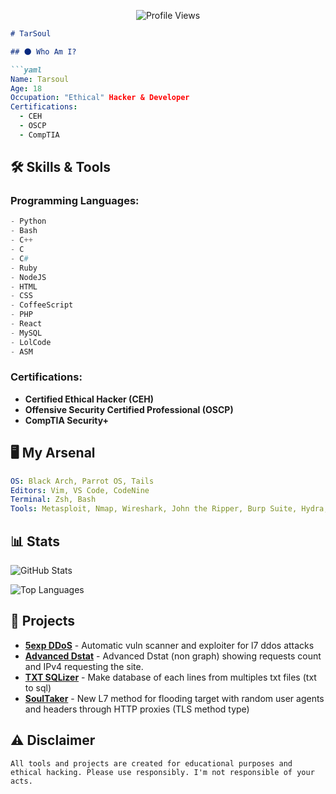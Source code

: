 <p align="center">
  <img src="https://api.visitorbadge.io/api/VisitorHit?user=dvtarsoul&countColorcountColor&countColor=%23FFFFFF" alt="Profile Views">
</p>

```markdown
# TarSoul

## 🌑 Who Am I?

```yaml
Name: Tarsoul
Age: 18
Occupation: "Ethical" Hacker & Developer
Certifications:
  - CEH
  - OSCP
  - CompTIA
```

## 🛠️ Skills & Tools

### Programming Languages:
```python
- Python
- Bash
- C++
- C
- C#
- Ruby
- NodeJS
- HTML
- CSS
- CoffeeScript
- PHP
- React
- MySQL
- LolCode
- ASM
```

### Certifications:
- **Certified Ethical Hacker (CEH)**
- **Offensive Security Certified Professional (OSCP)**
- **CompTIA Security+**

## 🖥️ My Arsenal

```yaml
OS: Black Arch, Parrot OS, Tails
Editors: Vim, VS Code, CodeNine
Terminal: Zsh, Bash
Tools: Metasploit, Nmap, Wireshark, John the Ripper, Burp Suite, Hydra, Medusa, Wifite...
```

## 📊 Stats

![GitHub Stats](https://github-readme-stats.vercel.app/api?username=dvtarsoul&show_icons=true&theme=dark&hide_border=true)

![Top Languages](https://github-readme-stats.vercel.app/api/top-langs/?username=dvtarsoul&layout=compact&theme=dark&hide_border=true)

## 📂 Projects

- **[5exp DDoS](https://github.com/dvtarsoul/5exp-DDoS)** - Automatic vuln scanner and exploiter for l7 ddos attacks
- **[Advanced Dstat](https://github.com/dvtarsoul/Advanced-Dstat)** - Advanced Dstat (non graph) showing requests count and IPv4 requesting the site.
- **[TXT SQLizer](https://github.com/dvtarsoul/TXT-SQLizer)** - Make database of each lines from multiples txt files (txt to sql)
- **[SoulTaker](https://github.com/dvtarsoul/SoulTaker)** - New L7 method for flooding target with random user agents and headers through HTTP proxies (TLS method type)

## ⚠️ Disclaimer

```
All tools and projects are created for educational purposes and ethical hacking. Please use responsibly. I'm not responsible of your acts.
```
